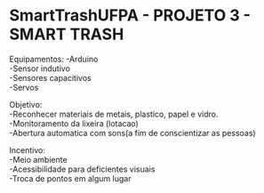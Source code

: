 # SmartTrashUFPA - PROJETO 3 - SMART TRASH 

Equipamentos:
-Arduino </br>
-Sensor indutivo </br>
-Sensores capacitivos</br>
-Servos </br>

Objetivo: </br>
-Reconhecer materiais de metais, plastico, papel e vidro. </br>
-Monitoramento da lixeira (lotacao) </br>
-Abertura automatica com sons(a fim de conscientizar as pessoas) </br>
 
Incentivo: </br>
-Meio ambiente </br>
-Acessibilidade para deficientes visuais </br>
-Troca de pontos em algum lugar </br>

